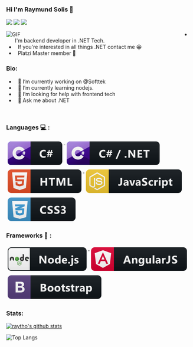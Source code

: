 ### Hi I'm Raymund Solis 👋

<!--
**raytho/raytho** is a ✨ _special_ ✨ repository because its `README.md` (this file) appears on your GitHub profile.
-->
[![](https://img.shields.io/badge/-Raymundo%20Solis-blue?style=flat-square&logo=Linkedin&logoColor=white&link=https://https://www.linkedin.com/in/raymundo-solis/)](https://www.linkedin.com/in/raymundo-solis/)
[![](https://img.shields.io/badge/-@raystarkey-%231DA1F2?style=flat-square&logo=twitter&logoColor=ffffff)](https://twitter.com/raystarkey)
[![](https://img.shields.io/badge/-Raymundo%20Solis-red?style=flat-square&logo=gmail&logoColor=white&link=mailto:luissol@hotmail.com)]( mailto:luissol@hotmail.com)


<img hight="400" width="500" alt="GIF" align="left" src="https://media.giphy.com/media/BQVIkoKR5f8FW/giphy.gif">

- &nbsp; I'm backend developer in .NET Tech. 
- &nbsp; If you're interested in all things .NET contact me :grinning:
- &nbsp; Platzi Master member :green_heart:

### Bio: 
- &nbsp; 🔭 I’m currently working on @Softtek
- &nbsp; 🌱 I’m currently learning nodejs.
- &nbsp; 🤔 I’m looking for help with frontend tech
- &nbsp; 💬 Ask me about .NET 

<br/>

### Languages :computer: :
<p align="left">
  <a href="#">
      <img src="https://github.com/MikeCodesDotNET/ColoredBadges/raw/master/svg/dev/languages/csharp.svg" alt="csharp" style="vertical-align:top; margin:6px 4px">
    </a>
  <a href="#">
    <img src="https://github.com/MikeCodesDotNET/ColoredBadges/raw/master/svg/dev/languages/csharp_dotnet.svg" alt="csharp_dotnet" style="vertical-align:top; margin:6px 4px">
  </a>   
  <a href="#">
    <img src="https://github.com/MikeCodesDotNET/ColoredBadges/raw/master/svg/dev/languages/html.svg" alt="html" style="vertical-align:top; margin:6px 4px">
  </a> 
  <a href="#">
    <img src="https://github.com/MikeCodesDotNET/ColoredBadges/raw/master/svg/dev/languages/js.svg" alt="js" style="vertical-align:top; margin:6px 4px">
  </a> 
  <a href="#">
    <img src="https://github.com/MikeCodesDotNET/ColoredBadges/raw/master/svg/dev/languages/css3.svg" alt="css3" style="vertical-align:top; margin:6px 4px">
  </a> 
</p>

### Frameworks :briefcase: :

<p align="left">
  <a href="#">
    <img src="https://github.com/MikeCodesDotNET/ColoredBadges/raw/master/svg/dev/frameworks/nodejs.svg" alt="nodejs" style="vertical-align:top; margin:6px 4px">
  </a>
  <a href="#">
    <img src="https://github.com/MikeCodesDotNET/ColoredBadges/raw/master/svg/dev/frameworks/angular.svg" alt="angular" style="vertical-align:top; margin:6px 4px">
  </a>
  <a href="#">
    <img src="https://github.com/MikeCodesDotNET/ColoredBadges/raw/master/svg/dev/frameworks/bootstrap.svg" alt="bootstrap" style="vertical-align:top; margin:6px 4px">
  </a>
</p>

### Stats:
<p align="left">
  <a href="https://github.com/raytho"><img src="https://github-readme-stats.vercel.app/api?username=raytho&hide_border=true&show_icons=true" alt="raytho's github stats"></a>
</p>

![Top Langs](https://github-readme-stats.vercel.app/api/top-langs/?username=raytho&layout=compact&text_color=daf7dc&bg_color=151515)

